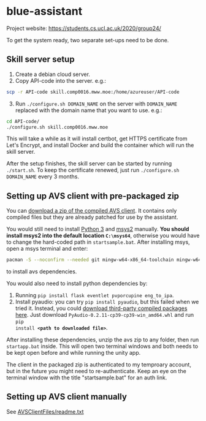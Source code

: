 # blue-assistant

Project website: https://students.cs.ucl.ac.uk/2020/group24/

To get the system ready, two separate set-ups need to be done.

## Skill server setup

1. Create a debian cloud server.
2. Copy API-code into the server. e.g.:
```sh
scp -r API-code skill.comp0016.mww.moe:/home/azureuser/API-code
```
3. Run `./configure.sh DOMAIN_NAME` on the server with `DOMAIN_NAME` replaced with the domain name that you want to use. e.g.:
```sh
cd API-code/
./configure.sh skill.comp0016.mww.moe
```
This will take a while as it will install certbot, get HTTPS certificate from Let's Encrypt, and install Docker and build the container which will run the skill server.

After the setup finishes, the skill server can be started by running `./start.sh`. To keep the certificate renewed, just run `./configure.sh DOMAIN_NAME` every 3 months.

## Setting up AVS client with pre-packaged zip

You can [download a zip of the compiled AVS client](https://mw-public-data.s3.eu-west-2.amazonaws.com/upload-space/e3b0c44298fc1c149afbf4c8996fb92427ae41e4649b934ca495991b7852b855/avs.zip). It contains only compiled files but they are already patched for use by the assistant.

You would still need to install [Python 3](https://www.python.org/downloads/windows/) and [msys2](https://www.msys2.org/) manually. **You should install msys2 into the default location `C:\msys64`**, otherwise you would have to change the hard-coded path in `startsample.bat`. After installing msys, open a msys terminal and enter:

```sh
pacman -S --noconfirm --needed git mingw-w64-x86_64-toolchain mingw-w64-x86_64-lld mingw-w64-x86_64-cmake msys/tar msys/make mingw-w64-x86_64-sqlite3 mingw64/mingw-w64-x86_64-gstreamer mingw64/mingw-w64-x86_64-gst-plugins-good mingw64/mingw-w64-x86_64-gst-plugins-base mingw64/mingw-w64-x86_64-gst-plugins-ugly mingw64/mingw-w64-x86_64-gst-plugins-bad mingw64/mingw-w64-x86_64-faad2 mingw64/mingw-w64-x86_64-portaudio
```

to install avs dependencies.

You would also need to install python dependencies by:

1. Running `pip install flask eventlet pvporcupine eng_to_ipa`.
2. Install pyaudio: you can try `pip install pyaudio`, but this failed when we tried it. Instead, you could [download third-party compiled packages here](https://www.lfd.uci.edu/~gohlke/pythonlibs/#pyaudio). Just download `PyAudio‑0.2.11‑cp39‑cp39‑win_amd64.whl` and run <code>pip install <b>&lt;path to downloaded file&gt;</b></code>.

After installing these dependencies, unzip the avs zip to any folder, then run `startapp.bat` inside. This will open two terminal windows and both needs to be kept open before and while running the unity app.

The client in the packaged zip is authenticated to my temproary account, but in the future you might need to re-authenticate. Keep an eye on the terminal window with the title "startsample.bat" for an auth link.

## Setting up AVS client manually

See [AVSClientFiles/readme.txt](AVSClientFiles/readme.txt)
